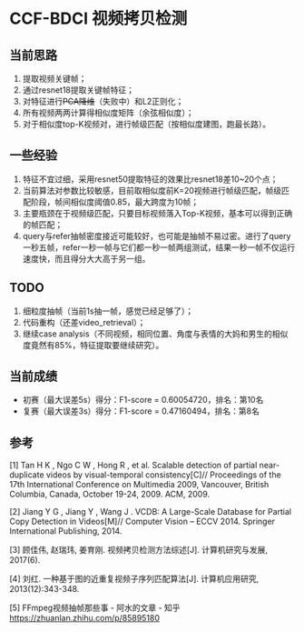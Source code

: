 # CCF-BDCI 视频拷贝检测

## 当前思路
1. 提取视频关键帧；
2. 通过resnet18提取关键帧特征；
3. 对特征进行~~PCA降维~~（失败中）和L2正则化；
4. 所有视频两两计算得相似度矩阵（余弦相似度）；
5. 对于相似度top-K视频对，进行帧级匹配（按相似度建图，跑最长路）。

## 一些经验
1. 特征不宜过细，采用resnet50提取特征的效果比resnet18差10~20个点；
2. 当前算法对参数比较敏感，目前取相似度前K=20视频进行帧级匹配，帧级匹配阶段，帧间相似度阈值0.85，最大跨度为10帧；
3. 主要瓶颈在于视频级匹配，只要目标视频落入Top-K视频，基本可以得到正确的帧匹配；
4. query与refer抽帧密度接近可能较好，也可能是抽帧不易过密。进行了query一秒五帧，refer一秒一帧与它们都一秒一帧两组测试，结果一秒一帧不仅运行速度快，而且得分大大高于另一组。

## TODO

1. 细粒度抽帧（当前1s抽一帧，感觉已经足够了）；
2. 代码重构（还差video_retrieval）；
3. 继续case analysis（不同视频，相同位置、角度与表情的大妈和男生的相似度竟然有85%，特征提取要继续研究）。

## 当前成绩

* 初赛（最大误差5s）得分：F1-score = 0.60054720，排名：第10名
* 复赛（最大误差3s）得分：F1-score = 0.47160494，排名：第8名

## 参考

[1] Tan H K , Ngo C W , Hong R , et al. Scalable detection of partial near-duplicate videos by visual-temporal consistency[C]// Proceedings of the 17th International Conference on Multimedia 2009, Vancouver, British Columbia, Canada, October 19-24, 2009. ACM, 2009.

[2] Jiang Y G , Jiang Y , Wang J . VCDB: A Large-Scale Database for Partial Copy Detection in Videos[M]// Computer Vision – ECCV 2014. Springer International Publishing, 2014.

[3] 顾佳伟, 赵瑞玮, 姜育刚. 视频拷贝检测方法综述[J]. 计算机研究与发展, 2017(6).

[4] 刘红. 一种基于图的近重复视频子序列匹配算法[J]. 计算机应用研究, 2013(12):343-348.

[5] FFmpeg视频抽帧那些事 - 阿水的文章 - 知乎 https://zhuanlan.zhihu.com/p/85895180